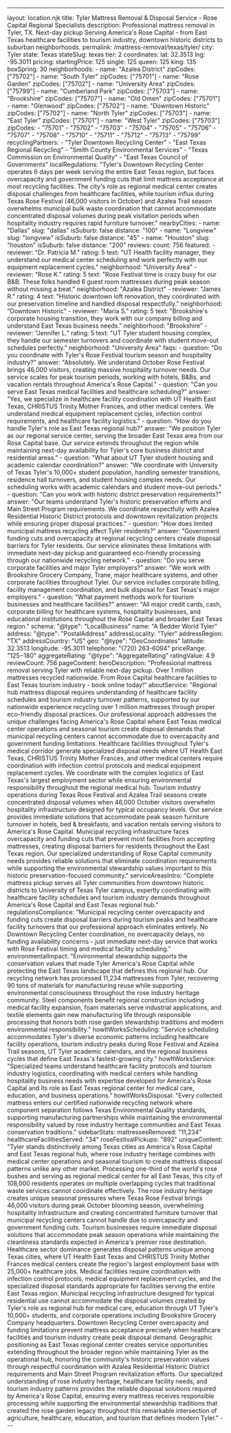 ---
layout: location.njk
title: Tyler Mattress Removal & Disposal Service - Rose Capital Regional Specialists
description: Professional mattress removal in Tyler, TX. Next-day pickup Serving America's Rose Capital - from East Texas healthcare facilities to tourism industry, downtown historic districts to suburban neighborhoods.
permalink: /mattress-removal/texas/tyler/
city: Tyler state: Texas stateSlug: texas tier: 2 coordinates: lat: 32.3513 lng: -95.3011 pricing: startingPrice: 125 single: 125 queen: 125 king: 135 boxSpring: 30 neighborhoods: - name: "Azalea District" zipCodes: ["75702"] - name: "South Tyler" zipCodes: ["75701"] - name: "Rose Garden" zipCodes: ["75702"] - name: "University Area" zipCodes: ["75799"] - name: "Cumberland Park" zipCodes: ["75703"] - name: "Brookshire" zipCodes: ["75707"] - name: "Old Omen" zipCodes: ["75701"] - name: "Glenwood" zipCodes: ["75702"] - name: "Downtown Historic" zipCodes: ["75702"] - name: "North Tyler" zipCodes: ["75703"] - name: "East Tyler" zipCodes: ["75701"] - name: "West Tyler" zipCodes: ["75703"] zipCodes: - "75701" - "75702" - "75703" - "75704" - "75705" - "75706" - "75707" - "75708" - "75710" - "75711" - "75712" - "75713" - "75799" recyclingPartners: - "Tyler Downtown Recycling Center" - "East Texas Regional Recycling" - "Smith County Environmental Services" - "Texas Commission on Environmental Quality" - "East Texas Council of Governments" localRegulations: "Tyler's Downtown Recycling Center operates 6 days per week serving the entire East Texas region, but faces overcapacity and government funding cuts that limit mattress acceptance at most recycling facilities. The city's role as regional medical center creates disposal challenges from healthcare facilities, while tourism influx during Texas Rose Festival (46,000 visitors in October) and Azalea Trail season overwhelms municipal bulk waste coordination that cannot accommodate concentrated disposal volumes during peak visitation periods when hospitality industry requires rapid furniture turnover." nearbyCities: - name: "Dallas" slug: "dallas" isSuburb: false distance: "100" - name: "Longview" slug: "longview" isSuburb: false distance: "45" - name: "Houston" slug: "houston" isSuburb: false distance: "200" reviews: count: 756 featured: - reviewer: "Dr. Patricia M." rating: 5 text: "UT Health facility manager, they understand our medical center scheduling and work perfectly with our equipment replacement cycles." neighborhood: "University Area" - reviewer: "Rose K." rating: 5 text: "Rose Festival time is crazy busy for our B&B. These folks handled 6 guest room mattresses during peak season without missing a beat." neighborhood: "Azalea District" - reviewer: "James R." rating: 4 text: "Historic downtown loft renovation, they coordinated with our preservation timeline and handled disposal respectfully." neighborhood: "Downtown Historic" - reviewer: "Maria S." rating: 5 text: "Brookshire's corporate housing transition, they work with our company billing and understand East Texas business needs." neighborhood: "Brookshire" - reviewer: "Jennifer L." rating: 5 text: "UT Tyler student housing complex, they handle our semester turnovers and coordinate with student move-out schedules perfectly." neighborhood: "University Area" faqs: - question: "Do you coordinate with Tyler's Rose Festival tourism season and hospitality industry?" answer: "Absolutely. We understand October Rose Festival brings 46,000 visitors, creating massive hospitality turnover needs. Our service scales for peak tourism periods, working with hotels, B&Bs, and vacation rentals throughout America's Rose Capital." - question: "Can you serve East Texas medical facilities and healthcare scheduling?" answer: "Yes, we specialize in healthcare facility coordination with UT Health East Texas, CHRISTUS Trinity Mother Frances, and other medical centers. We understand medical equipment replacement cycles, infection control requirements, and healthcare facility logistics." - question: "How do you handle Tyler's role as East Texas regional hub?" answer: "We position Tyler as our regional service center, serving the broader East Texas area from our Rose Capital base. Our service extends throughout the region while maintaining next-day availability for Tyler's core business district and residential areas." - question: "What about UT Tyler student housing and academic calendar coordination?" answer: "We coordinate with University of Texas Tyler's 10,000+ student population, handling semester transitions, residence hall turnovers, and student housing complex needs. Our scheduling works with academic calendars and student move-out periods." - question: "Can you work with historic district preservation requirements?" answer: "Our teams understand Tyler's historic preservation efforts and Main Street Program requirements. We coordinate respectfully with Azalea Residential Historic District protocols and downtown revitalization projects while ensuring proper disposal practices." - question: "How does limited municipal mattress recycling affect Tyler residents?" answer: "Government funding cuts and overcapacity at regional recycling centers create disposal barriers for Tyler residents. Our service eliminates these limitations with immediate next-day pickup and guaranteed eco-friendly processing through our nationwide recycling network." - question: "Do you serve corporate facilities and major Tyler employers?" answer: "We work with Brookshire Grocery Company, Trane, major healthcare systems, and other corporate facilities throughout Tyler. Our service includes corporate billing, facility management coordination, and bulk disposal for East Texas's major employers." - question: "What payment methods work for tourism businesses and healthcare facilities?" answer: "All major credit cards, cash, corporate billing for healthcare systems, hospitality businesses, and educational institutions throughout the Rose Capital and broader East Texas region." schema: "@type": "LocalBusiness" name: "A Bedder World Tyler" address: "@type": "PostalAddress" addressLocality: "Tyler" addressRegion: "TX" addressCountry: "US" geo: "@type": "GeoCoordinates" latitude: 32.3513 longitude: -95.3011 telephone: "(720) 263-6094" priceRange: "$125-$180" aggregateRating: "@type": "AggregateRating" ratingValue: 4.9 reviewCount: 756 pageContent: heroDescription: "Professional mattress removal serving Tyler with reliable next-day pickup. Over 1 million mattresses recycled nationwide. From Rose Capital healthcare facilities to East Texas tourism industry - book online today!" aboutService: "Regional hub mattress disposal requires understanding of healthcare facility schedules and tourism industry turnover patterns, supported by our nationwide experience recycling over 1 million mattresses through proper eco-friendly disposal practices. Our professional approach addresses the unique challenges facing America's Rose Capital where East Texas medical center operations and seasonal tourism create disposal demands that municipal recycling centers cannot accommodate due to overcapacity and government funding limitations. Healthcare facilities throughout Tyler's medical corridor generate specialized disposal needs where UT Health East Texas, CHRISTUS Trinity Mother Frances, and other medical centers require coordination with infection control protocols and medical equipment replacement cycles. We coordinate with the complex logistics of East Texas's largest employment sector while ensuring environmental responsibility throughout the regional medical hub. Tourism industry operations during Texas Rose Festival and Azalea Trail seasons create concentrated disposal volumes when 46,000 October visitors overwhelm hospitality infrastructure designed for typical occupancy levels. Our service provides immediate solutions that accommodate peak season furniture turnover in hotels, bed & breakfasts, and vacation rentals serving visitors to America's Rose Capital. Municipal recycling infrastructure faces overcapacity and funding cuts that prevent most facilities from accepting mattresses, creating disposal barriers for residents throughout the East Texas region. Our specialized understanding of Rose Capital community needs provides reliable solutions that eliminate coordination requirements while supporting the environmental stewardship values important to this historic preservation-focused community." serviceAreasIntro: "Complete mattress pickup serves all Tyler communities from downtown historic districts to University of Texas Tyler campus, expertly coordinating with healthcare facility schedules and tourism industry demands throughout America's Rose Capital and East Texas regional hub." regulationsCompliance: "Municipal recycling center overcapacity and funding cuts create disposal barriers during tourism peaks and healthcare facility turnovers that our professional approach eliminates entirely. No Downtown Recycling Center coordination, no overcapacity delays, no funding availability concerns - just immediate next-day service that works with Rose Festival timing and medical facility scheduling." environmentalImpact: "Environmental stewardship supports the conservation values that made Tyler America's Rose Capital while protecting the East Texas landscape that defines this regional hub. Our recycling network has processed 11,234 mattresses from Tyler, recovering 90 tons of materials for manufacturing reuse while supporting environmental consciousness throughout the rose industry heritage community. Steel components benefit regional construction including medical facility expansion, foam materials serve industrial applications, and textile elements gain new manufacturing life through responsible processing that honors both rose garden stewardship traditions and modern environmental responsibility." howItWorksScheduling: "Service scheduling accommodates Tyler's diverse economic patterns including healthcare facility operations, tourism industry peaks during Rose Festival and Azalea Trail seasons, UT Tyler academic calendars, and the regional business cycles that define East Texas's fastest-growing city." howItWorksService: "Specialized teams understand healthcare facility protocols and tourism industry logistics, coordinating with medical centers while handling hospitality business needs with expertise developed for America's Rose Capital and its role as East Texas regional center for medical care, education, and business operations." howItWorksDisposal: "Every collected mattress enters our certified nationwide recycling network where component separation follows Texas Environmental Quality standards, supporting manufacturing partnerships while maintaining the environmental responsibility valued by rose industry heritage communities and East Texas conservation traditions." sidebarStats: mattressesRemoved: "11,234" healthcareFacilitiesServed: "34" roseFestivalPickups: "892" uniqueContent: "Tyler stands distinctively among Texas cities as America's Rose Capital and East Texas regional hub, where rose industry heritage combines with medical center operations and seasonal tourism to create mattress disposal patterns unlike any other market. Processing one-third of the world's rose bushes and serving as regional medical center for all East Texas, this city of 108,000 residents operates on multiple overlapping cycles that traditional waste services cannot coordinate effectively. The rose industry heritage creates unique seasonal pressures where Texas Rose Festival brings 46,000 visitors during peak October blooming season, overwhelming hospitality infrastructure and creating concentrated furniture turnover that municipal recycling centers cannot handle due to overcapacity and government funding cuts. Tourism businesses require immediate disposal solutions that accommodate peak season operations while maintaining the cleanliness standards expected in America's premier rose destination. Healthcare sector dominance generates disposal patterns unique among Texas cities, where UT Health East Texas and CHRISTUS Trinity Mother Frances medical centers create the region's largest employment base with 25,000+ healthcare jobs. Medical facilities require coordination with infection control protocols, medical equipment replacement cycles, and the specialized disposal standards appropriate for facilities serving the entire East Texas region. Municipal recycling infrastructure designed for typical residential use cannot accommodate the disposal volumes created by Tyler's role as regional hub for medical care, education through UT Tyler's 10,000+ students, and corporate operations including Brookshire Grocery Company headquarters. Downtown Recycling Center overcapacity and funding limitations prevent mattress acceptance precisely when healthcare facilities and tourism industry create peak disposal demand. Geographic positioning as East Texas regional center creates service opportunities extending throughout the broader region while maintaining Tyler as the operational hub, honoring the community's historic preservation values through respectful coordination with Azalea Residential Historic District requirements and Main Street Program revitalization efforts. Our specialized understanding of rose industry heritage, healthcare facility needs, and tourism industry patterns provides the reliable disposal solutions required by America's Rose Capital, ensuring every mattress receives responsible processing while supporting the environmental stewardship traditions that created the rose garden legacy throughout this remarkable intersection of agriculture, healthcare, education, and tourism that defines modern Tyler." ---